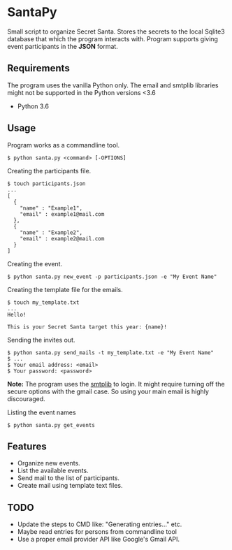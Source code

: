 # SantaPy
Small script to organize Secret Santa. Stores the secrets to the local Sqlite3 database that which the program interacts with. Program supports giving event participants in the **JSON** format.


## Requirements
The program uses the vanilla Python only. The email and smtplib libraries might not be supported in the Python versions <3.6

- Python 3.6


## Usage
Program works as a commandline tool.

```
$ python santa.py <command> [-OPTIONS]
```

Creating the participants file.
```
$ touch participants.json
...
[
  {
    "name" : "Example1",
    "email" : example1@mail.com
  },
  {
    "name" : "Example2",
    "email" : example2@mail.com
  }
]
```

Creating the event.
```
$ python santa.py new_event -p participants.json -e "My Event Name"
```

Creating the template file for the emails.
```
$ touch my_template.txt
...
Hello!

This is your Secret Santa target this year: {name}!
```

Sending the invites out.
```
$ python santa.py send_mails -t my_template.txt -e "My Event Name"
$ ...
$ Your email address: <email>
$ Your password: <password>
```
**Note:** The program uses the [smtplib](https://docs.python.org/3.6/library/smtplib.html) to login. It might require turning off the secure options with the gmail case. So using your main email is highly discouraged.

Listing the event names
```
$ python santa.py get_events
```

## Features
- Organize new events.
- List the available events.
- Send mail to the list of participants.
- Create mail using template text files.


## TODO
- Update the steps to CMD like: "Generating entries..." etc.
- Maybe read entries for persons from commandline tool
- Use a proper email provider API like Google's Gmail API.
